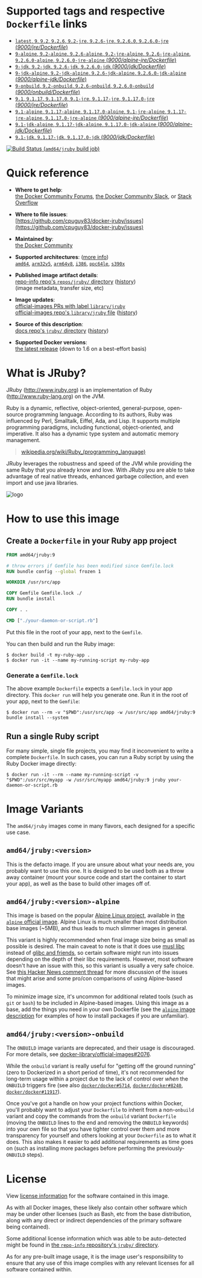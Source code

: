<!--

********************************************************************************

WARNING:

    DO NOT EDIT "jruby/README.md"

    IT IS AUTO-GENERATED

    (from the other files in "jruby/" combined with a set of templates)

********************************************************************************

-->

# Supported tags and respective `Dockerfile` links

-	[`latest`, `9`, `9.2`, `9.2.6`, `9.2-jre`, `9.2.6-jre`, `9.2.6.0`, `9.2.6.0-jre` (*9000/jre/Dockerfile*)](https://github.com/cpuguy83/docker-jruby/blob/baed0bc286dba0992746c2f9cbb311a1c945a16f/9000/jre/Dockerfile)
-	[`9-alpine`, `9.2-alpine`, `9.2.6-alpine`, `9.2-jre-alpine`, `9.2.6-jre-alpine`, `9.2.6.0-alpine`, `9.2.6.0-jre-alpine` (*9000/alpine-jre/Dockerfile*)](https://github.com/cpuguy83/docker-jruby/blob/baed0bc286dba0992746c2f9cbb311a1c945a16f/9000/alpine-jre/Dockerfile)
-	[`9-jdk`, `9.2-jdk`, `9.2.6-jdk`, `9.2.6.0-jdk` (*9000/jdk/Dockerfile*)](https://github.com/cpuguy83/docker-jruby/blob/baed0bc286dba0992746c2f9cbb311a1c945a16f/9000/jdk/Dockerfile)
-	[`9-jdk-alpine`, `9.2-jdk-alpine`, `9.2.6-jdk-alpine`, `9.2.6.0-jdk-alpine` (*9000/alpine-jdk/Dockerfile*)](https://github.com/cpuguy83/docker-jruby/blob/baed0bc286dba0992746c2f9cbb311a1c945a16f/9000/alpine-jdk/Dockerfile)
-	[`9-onbuild`, `9.2-onbuild`, `9.2.6-onbuild`, `9.2.6.0-onbuild` (*9000/onbuild/Dockerfile*)](https://github.com/cpuguy83/docker-jruby/blob/baed0bc286dba0992746c2f9cbb311a1c945a16f/9000/onbuild/Dockerfile)
-	[`9.1`, `9.1.17`, `9.1.17.0`, `9.1-jre`, `9.1.17-jre`, `9.1.17.0-jre` (*9000/jre/Dockerfile*)](https://github.com/cpuguy83/docker-jruby/blob/8bc3fe27670a851953345182fe12f14f5e708383/9000/jre/Dockerfile)
-	[`9.1-alpine`, `9.1.17-alpine`, `9.1.17.0-alpine`, `9.1-jre-alpine`, `9.1.17-jre-alpine`, `9.1.17.0-jre-alpine` (*9000/alpine-jre/Dockerfile*)](https://github.com/cpuguy83/docker-jruby/blob/8bc3fe27670a851953345182fe12f14f5e708383/9000/alpine-jre/Dockerfile)
-	[`9.1-jdk-alpine`, `9.1.17-jdk-alpine`, `9.1.17.0-jdk-alpine` (*9000/alpine-jdk/Dockerfile*)](https://github.com/cpuguy83/docker-jruby/blob/8bc3fe27670a851953345182fe12f14f5e708383/9000/alpine-jdk/Dockerfile)
-	[`9.1-jdk`, `9.1.17-jdk`, `9.1.17.0-jdk` (*9000/jdk/Dockerfile*)](https://github.com/cpuguy83/docker-jruby/blob/8bc3fe27670a851953345182fe12f14f5e708383/9000/jdk/Dockerfile)

[![Build Status](https://doi-janky.infosiftr.net/job/multiarch/job/amd64/job/jruby/badge/icon) (`amd64/jruby` build job)](https://doi-janky.infosiftr.net/job/multiarch/job/amd64/job/jruby/)

# Quick reference

-	**Where to get help**:  
	[the Docker Community Forums](https://forums.docker.com/), [the Docker Community Slack](https://blog.docker.com/2016/11/introducing-docker-community-directory-docker-community-slack/), or [Stack Overflow](https://stackoverflow.com/search?tab=newest&q=docker)

-	**Where to file issues**:  
	[https://github.com/cpuguy83/docker-jruby/issues](https://github.com/cpuguy83/docker-jruby/issues)

-	**Maintained by**:  
	[the Docker Community](https://github.com/cpuguy83/docker-jruby)

-	**Supported architectures**: ([more info](https://github.com/docker-library/official-images#architectures-other-than-amd64))  
	[`amd64`](https://hub.docker.com/r/amd64/jruby/), [`arm32v5`](https://hub.docker.com/r/arm32v5/jruby/), [`arm64v8`](https://hub.docker.com/r/arm64v8/jruby/), [`i386`](https://hub.docker.com/r/i386/jruby/), [`ppc64le`](https://hub.docker.com/r/ppc64le/jruby/), [`s390x`](https://hub.docker.com/r/s390x/jruby/)

-	**Published image artifact details**:  
	[repo-info repo's `repos/jruby/` directory](https://github.com/docker-library/repo-info/blob/master/repos/jruby) ([history](https://github.com/docker-library/repo-info/commits/master/repos/jruby))  
	(image metadata, transfer size, etc)

-	**Image updates**:  
	[official-images PRs with label `library/jruby`](https://github.com/docker-library/official-images/pulls?q=label%3Alibrary%2Fjruby)  
	[official-images repo's `library/jruby` file](https://github.com/docker-library/official-images/blob/master/library/jruby) ([history](https://github.com/docker-library/official-images/commits/master/library/jruby))

-	**Source of this description**:  
	[docs repo's `jruby/` directory](https://github.com/docker-library/docs/tree/master/jruby) ([history](https://github.com/docker-library/docs/commits/master/jruby))

-	**Supported Docker versions**:  
	[the latest release](https://github.com/docker/docker-ce/releases/latest) (down to 1.6 on a best-effort basis)

# What is JRuby?

JRuby (http://www.jruby.org) is an implementation of Ruby (http://www.ruby-lang.org) on the JVM.

Ruby is a dynamic, reflective, object-oriented, general-purpose, open-source programming language. According to its authors, Ruby was influenced by Perl, Smalltalk, Eiffel, Ada, and Lisp. It supports multiple programming paradigms, including functional, object-oriented, and imperative. It also has a dynamic type system and automatic memory management.

> [wikipedia.org/wiki/Ruby_(programming_language)](https://en.wikipedia.org/wiki/Ruby_%28programming_language%29)

JRuby leverages the robustness and speed of the JVM while providing the same Ruby that you already know and love. With JRuby you are able to take advantage of real native threads, enhanced garbage collection, and even import and use java libraries.

![logo](https://raw.githubusercontent.com/docker-library/docs/fbdaaa95f768de2cb4508dde956912f4081a824a/jruby/logo.png)

# How to use this image

## Create a `Dockerfile` in your Ruby app project

```dockerfile
FROM amd64/jruby:9

# throw errors if Gemfile has been modified since Gemfile.lock
RUN bundle config --global frozen 1

WORKDIR /usr/src/app

COPY Gemfile Gemfile.lock ./
RUN bundle install

COPY . .

CMD ["./your-daemon-or-script.rb"]
```

Put this file in the root of your app, next to the `Gemfile`.

You can then build and run the Ruby image:

```console
$ docker build -t my-ruby-app .
$ docker run -it --name my-running-script my-ruby-app
```

### Generate a `Gemfile.lock`

The above example `Dockerfile` expects a `Gemfile.lock` in your app directory. This `docker run` will help you generate one. Run it in the root of your app, next to the `Gemfile`:

```console
$ docker run --rm -v "$PWD":/usr/src/app -w /usr/src/app amd64/jruby:9 bundle install --system
```

## Run a single Ruby script

For many simple, single file projects, you may find it inconvenient to write a complete `Dockerfile`. In such cases, you can run a Ruby script by using the Ruby Docker image directly:

```console
$ docker run -it --rm --name my-running-script -v "$PWD":/usr/src/myapp -w /usr/src/myapp amd64/jruby:9 jruby your-daemon-or-script.rb
```

# Image Variants

The `amd64/jruby` images come in many flavors, each designed for a specific use case.

## `amd64/jruby:<version>`

This is the defacto image. If you are unsure about what your needs are, you probably want to use this one. It is designed to be used both as a throw away container (mount your source code and start the container to start your app), as well as the base to build other images off of.

## `amd64/jruby:<version>-alpine`

This image is based on the popular [Alpine Linux project](http://alpinelinux.org), available in [the `alpine` official image](https://hub.docker.com/_/alpine). Alpine Linux is much smaller than most distribution base images (~5MB), and thus leads to much slimmer images in general.

This variant is highly recommended when final image size being as small as possible is desired. The main caveat to note is that it does use [musl libc](http://www.musl-libc.org) instead of [glibc and friends](http://www.etalabs.net/compare_libcs.html), so certain software might run into issues depending on the depth of their libc requirements. However, most software doesn't have an issue with this, so this variant is usually a very safe choice. See [this Hacker News comment thread](https://news.ycombinator.com/item?id=10782897) for more discussion of the issues that might arise and some pro/con comparisons of using Alpine-based images.

To minimize image size, it's uncommon for additional related tools (such as `git` or `bash`) to be included in Alpine-based images. Using this image as a base, add the things you need in your own Dockerfile (see the [`alpine` image description](https://hub.docker.com/_/alpine/) for examples of how to install packages if you are unfamiliar).

## `amd64/jruby:<version>-onbuild`

The `ONBUILD` image variants are deprecated, and their usage is discouraged. For more details, see [docker-library/official-images#2076](https://github.com/docker-library/official-images/issues/2076).

While the `onbuild` variant is really useful for "getting off the ground running" (zero to Dockerized in a short period of time), it's not recommended for long-term usage within a project due to the lack of control over *when* the `ONBUILD` triggers fire (see also [`docker/docker#5714`](https://github.com/docker/docker/issues/5714), [`docker/docker#8240`](https://github.com/docker/docker/issues/8240), [`docker/docker#11917`](https://github.com/docker/docker/issues/11917)).

Once you've got a handle on how your project functions within Docker, you'll probably want to adjust your `Dockerfile` to inherit from a non-`onbuild` variant and copy the commands from the `onbuild` variant `Dockerfile` (moving the `ONBUILD` lines to the end and removing the `ONBUILD` keywords) into your own file so that you have tighter control over them and more transparency for yourself and others looking at your `Dockerfile` as to what it does. This also makes it easier to add additional requirements as time goes on (such as installing more packages before performing the previously-`ONBUILD` steps).

# License

View [license information](https://github.com/jruby/jruby/blob/master/COPYING) for the software contained in this image.

As with all Docker images, these likely also contain other software which may be under other licenses (such as Bash, etc from the base distribution, along with any direct or indirect dependencies of the primary software being contained).

Some additional license information which was able to be auto-detected might be found in [the `repo-info` repository's `jruby/` directory](https://github.com/docker-library/repo-info/tree/master/repos/jruby).

As for any pre-built image usage, it is the image user's responsibility to ensure that any use of this image complies with any relevant licenses for all software contained within.
